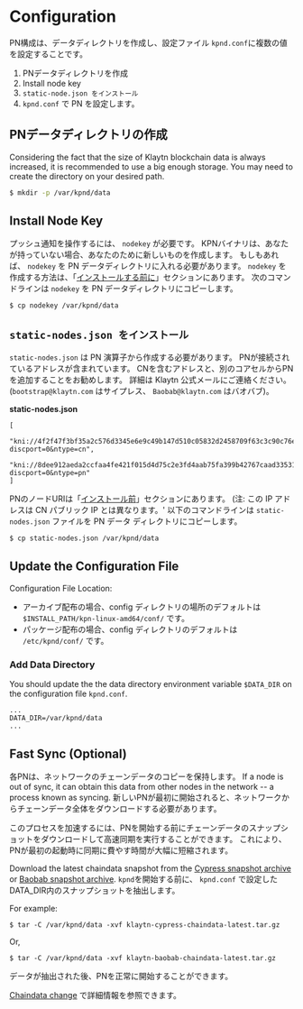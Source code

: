 # Configuration <a id="configuration"></a>

PN構成は、データディレクトリを作成し、設定ファイル `kpnd.conf`に複数の値を設定することです。

1. PNデータディレクトリを作成
2. Install node key
3. `static-node.json をインストール`
4. `kpnd.conf` で PN を設定します。

## PNデータディレクトリの作成 <a id="pn-data-directory-creation"></a>

Considering the fact that the size of Klaytn blockchain data is always increased, it is recommended to use a big enough storage. You may need to create the directory on your desired path.

```bash
$ mkdir -p /var/kpnd/data
```

## Install Node Key <a id="install-node-key"></a>

プッシュ通知を操作するには、 `nodekey` が必要です。 KPNバイナリは、あなたが持っていない場合、あなたのために新しいものを作成します。 もしもあれば、 `nodekey` を PN データディレクトリに入れる必要があります。 `nodekey` を作成する方法は、「[インストールする前に](../before-you-install.md)」セクションにあります。 次のコマンドラインは `nodekey` を PN データディレクトリにコピーします。

```bash
$ cp nodekey /var/kpnd/data
```

## `static-nodes.json をインストール` <a id="install-static-nodes-json"></a>

`static-nodes.json` は PN 演算子から作成する必要があります。 PNが接続されているアドレスが含まれています。 CNを含むアドレスと、別のコアセルからPNを追加することをお勧めします。 詳細は Klaytn 公式メールにご連絡ください。\(`bootstrap@klaytn.com` はサイプレス、 `Baobab@klaytn.com` はバオバブ\)。

**static-nodes.json**

```text
[
  "kni://4f2f47f3bf35a2c576d3345e6e9c49b147d510c05832d2458709f63c3c90c76ead205975d944ed65e77dd4c6f63ebe1ef21d60da95952bc1e200e7487f4d9e1b@10.11.2.101:32323?discport=0&ntype=cn",
  "kni://8dee912aeda2ccfaa4fe421f015d4d75c2e3fd4aab75fa399b42767caad33531e57f3356b4a4af374593e33ec4320e1325aa2390a7be2489fa6b5724894680eb@10.11.2.102:32323?discport=0&ntype=pn"
]
```

PNのノードURIは「[インストール前](../before-you-install.md)」セクションにあります。 \(注: この IP アドレスは CN パブリック IP とは異なります。\' 以下のコマンドラインは `static-nodes.json` ファイルを PN データ ディレクトリにコピーします。

```bash
$ cp static-nodes.json /var/kpnd/data
```

## Update the Configuration File <a id="update-the-configuration-file"></a>

Configuration File Location:

* アーカイブ配布の場合、config ディレクトリの場所のデフォルトは `$INSTALL_PATH/kpn-linux-amd64/conf/` です。
* パッケージ配布の場合、config ディレクトリのデフォルトは `/etc/kpnd/conf/` です。

### Add Data Directory  <a id="add-data-directory"></a>

You should update the the data directory environment variable `$DATA_DIR` on the configuration file `kpnd.conf`.

```text
...
DATA_DIR=/var/kpnd/data
...
```

## Fast Sync \(Optional\) <a id="fast-sync-optional"></a>

各PNは、ネットワークのチェーンデータのコピーを保持します。 If a node is out of sync, it can obtain this data from other nodes in the network -- a process known as syncing. 新しいPNが最初に開始されると、ネットワークからチェーンデータ全体をダウンロードする必要があります。

このプロセスを加速するには、PNを開始する前にチェーンデータのスナップショットをダウンロードして高速同期を実行することができます。 これにより、PNが最初の起動時に同期に費やす時間が大幅に短縮されます。

Download the latest chaindata snapshot from the [Cypress snapshot archive](http://packages.klaytn.net/cypress/chaindata/) or [Baobab snapshot archive](http://packages.klaytn.net/baobab/chaindata/). `kpnd`を開始する前に、 `kpnd.conf` で設定したDATA\_DIR内のスナップショットを抽出します。

For example:

```text
$ tar -C /var/kpnd/data -xvf klaytn-cypress-chaindata-latest.tar.gz
```

Or,

```text
$ tar -C /var/kpnd/data -xvf klaytn-baobab-chaindata-latest.tar.gz
```

データが抽出された後、PNを正常に開始することができます。

[Chaindata change](../../../../../operation-guide/chaindata-change) で詳細情報を参照できます。
